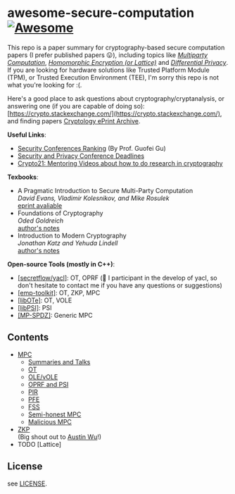 # awesome-secure-computation [![Awesome](https://awesome.re/badge.svg)](https://awesome.re)

This repo is a paper summary for cryptography-based secure computation papers (I prefer published papers 😛), including topics like [*Multiparty Computation*](https://en.wikipedia.org/wiki/Secure_multi-party_computation), [*Homomorphic Encryption (or Lattice)*](https://en.wikipedia.org/wiki/Homomorphic_encryption) and [*Differential Privacy*](https://en.wikipedia.org/wiki/Differential_privacy). If you are looking for hardware solutions like Trusted Platform Module (TPM), or Trusted Execution Environment (TEE), I'm sorry this repo is not what you're looking for :(.

Here's a good place to ask questions about cryptography/cryptanalysis, or answering one (if you are capable of doing so): [https://crypto.stackexchange.com/](https://crypto.stackexchange.com/), and finding papers [Cryptology ePrint Archive](https://eprint.iacr.org/).

**Useful Links**:

- [Security Conferences Ranking](http://faculty.cs.tamu.edu/guofei/sec_conf_stat.htm) (By Prof. Guofei Gu)
- [Security and Privacy Conference Deadlines](https://sec-deadlines.github.io/)
- [Crypto21: Mentoring Videos about how to do research in cryptography](https://mentor-crypto-2021.github.io/)

**Texbooks**:

- A Pragmatic Introduction to Secure Multi-Party Computation  
  *David Evans, Vladimir Kolesnikov, and Mike Rosulek*  
  [eprint avaliable](https://www.cs.virginia.edu/~evans/pragmaticmpc/pragmaticmpc.pdf) 
- Foundations of Cryptography  
  *Oded Goldreich*  
  [author's notes](https://www.wisdom.weizmann.ac.il/~oded/foc.html)
- Introduction to Modern Cryptography  
  *Jonathan Katz and Yehuda Lindell*  
  [author's notes](http://www.cs.umd.edu/~jkatz/imc.html)

**Open-source Tools (mostly in C++)**:
- [[secretflow/yacl]](https://github.com/secretflow/yacl): OT, OPRF (🤠 I participant in the develop of yacl, so don't hesitate to contact me if you have any questions or suggestions)
- [[emp-toolkit]](https://github.com/emp-toolkit): OT, ZKP, MPC
- [[libOTe]](https://github.com/osu-crypto/libOTe): OT, VOLE
- [[libPSI]](https://github.com/osu-crypto/libPSI): PSI
- [[MP-SPDZ]](https://github.com/mc2-project/MP-SPDZ): Generic MPC

## Contents

- [MPC](mpc.md)
  * [Summaries and Talks](mpc.md/#summaries-and-talks)
  * [OT](mpc.md/#ot)
  * [OLE/vOLE](mpc.md/#vole)
  * [OPRF and PSI](mpc.md/#oprf-and-psi)
  * [PIR](mpc.md/#pir)
  * [PFE](mpc.md/#pfe)
  * [FSS](mpc.md/#fss)
  * [Semi-honest MPC](mpc.md/#semi-honest-mpc)
  * [Malicious MPC](mpc.md/#malicious-mpc)
- [ZKP](zkp.md)  
  (Big shout out to [Austin Wu](https://github.com/xfap)!)
- TODO [Lattice]

## License

see [LICENSE](LICENSE).
